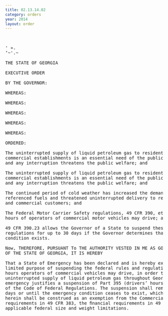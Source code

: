 ```yaml
---
title: 02.13.14.02
category: orders
year: 2014
layout: order
---
```


<pre> 

' ».
‘~'.~

THE STATE OF GEORGIA

EXECUTIVE ORDER

BY THE GOVERNOR:

WHEREAS:

WHEREAS:

WHEREAS:

WHEREAS:

WHEREAS:

ORDERED:

The uninterrupted supply of liquid petroleum gas to residential, agricultural and
commercial establishments is an essential need of the public during the winter
and any interruption threatens the public welfare; and

The uninterrupted supply of liquid petroleum gas to residential, agricultural and
commercial establishments is an essential need of the public during the winter
and any interruption threatens the public welfare; and

The continued period of cold weather has increased the demand for the above
referenced fuels and threatened uninterrupted delivery to residential, agricultural
and commercial customers; and

The Federal Motor Carrier Safety regulations, 49 CFR 390, et seq., limit the
hours of operators of commercial motor vehicles may drive; and

49 CFR 390.23 allows the Governor of a State to suspend these rules and
regulations for up to 30 days if the Governor determines that an emergency
condition exists.

Now, THEREFORE, PURSUANT To THE AUTHORITY VESTED IN ME AS GOVERNOR
OF THE STATE OF GEORGIA, IT IS HEREBY

That a State of Emergency has been declared and is hereby extended for the
limited purpose of suspending the federal rules and regulations that limit the
hours operators of commercial vehicles may drive, in order to ensure the
uninterrupted supply of liquid petroleum gas throughout Georgia. This
emergency justifies a suspension of Part 395 (drivers’ hours of service) of Title 49
of the Code of Federal Regulations. The suspension shall remain in effect for 7
days or until the emergency condition ceases to exist, whichever is less. Nothing
herein shall be construed as an exemption from the Commercial Driver’s License
requirements in 49 CFR 383, the ﬁnancial requirements in 49 CFR 387, or
applicable federal size and weight limitations.

</pre>
